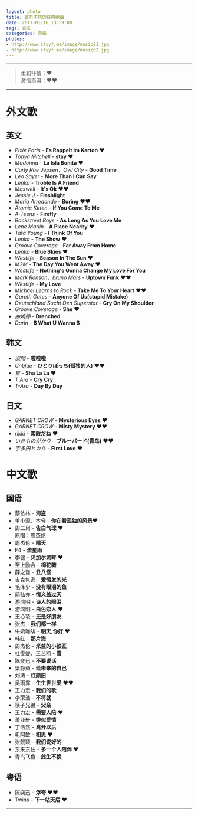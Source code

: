 ```yaml
---
layout: photo  
title: 百听不厌的经典歌曲  
date: 2017-01-16 13:39:08  
tags: 音乐  
categories: 音乐  
photos:  
- http://www.ityyf.me/image/music01.jpg  
- http://www.ityyf.me/image/music02.jpg
---
```

___
> 柔和抒情：❤  
激情澎湃：❤❤

___
# 外文歌

## 英文
- _Pixie Paris_ - __Es Rappelt lm Karton__ ❤
- _Tonya Mitchell_ - __stay__ ❤
- _Madonna_ - __La Isla Bonita__ ❤
- _Carly Rae Jepsen、Owl City_ - __Good Time__
- _Leo Sayer_ - __More Than I Can Say__
- _Lenka_ - __Troble Is A Friend__
- _Maxwell_ - __It's Ok__  ❤❤
- _Jessie J_ - __Flashlight__
- _Maria Arredondo_ - __Buring__  ❤❤
- _Atomic Kitten_ - __If You Come To Me__
- _A-Teens_ - __Firefly__
- _Backstreet Boys_ - __As Long As You Love Me__
- _Lene Marlin_ - __A Place Nearby__ ❤
- _Tata Young_ - __I Think Of You__
- _Lenka_ - __The Show__ ❤
- _Groove Coverage_ - __Far Away From Home__
- _Lenka_ - __Blue Skies__ ❤
- _Westlife_ - __Season In The Sun__ ❤
- _M2M_ - __The Day You Went Away__ ❤
- _Westlife_ - __Nothing's Gonna Change My Love For You__
- _Mark Ronson、bruno Mars_ - __Uptown Funk__ ❤❤
- _Westlife_ - __My Love__
- _Michael Learns to Rock_ - __Take Me To Your Heart__ ❤❤
- _Gareth Gates_ - __Anyone Of Us(stupid Mistake)__<!--more-->
- _Deutschland Sucht Den Superstar_ - __Cry On My Shoulder__
- _Groove Coverage_ - __She__ ❤
- _曲婉婷_ - __Drenched__
- _Darin_ - __B What U Wanna B__

## 韩文
- _淑熙_ - __啦啦啦__
- _Cnblue_ - __ひとりぼっち(孤独的人)__ ❤❤
- _星_ - __Sha La La__ ❤
- _T Ara_ - __Cry Cry__
- _T-Ara_ - __Day By Day__

## 日文
- _GARNET CROW_ - __Mysterious Eyes__ ❤
- _GARNET CROW_ - __Misty Mystery__ ❤❤
- _rikki_ - __素敵だね__ ❤
- _いきものがかり_ - __ブルーバード(青鸟)__ ❤❤
- _宇多田ヒカル_ - __First Love__ ❤

# 中文歌

## 国语
- 蔡依林 - __海盗__
- 单小源、本兮 - __你在看孤独的风景__❤
- 周二珂 - __告白气球__ ❤  
原唱：周杰伦
- 周杰伦 - __晴天__
- F4 - __流星雨__
- 李健 - __贝加尔湖畔__ ❤
- 至上励合 - __棉花糖__
- 薛之谦 - __丑八怪__
- 吉克隽逸 - __爱情发的光__
- 毛泽少 - __没有眼泪的鱼__
- 简弘亦 - __情义盖过天__
- 游鸿明 - __诗人的眼泪__
- 游鸿明 - __白色恋人__ ❤
- 王心凌 - __还是好朋友__
- 张杰 - __我们都一样__
- 牛奶咖啡 - __明天,你好__ ❤
- 韩红 - __那片海__
- 周杰伦 - __米兰的小铁匠__
- 杜雯媞、王艺翔 - __雪__
- 陈奕迅 - __不要说话__
- 梁静茹 - __给未来的自己__
- 刘涛 - __红颜旧__
- 吴雨霏 - __生生世世爱__ ❤❤
- 王力宏 - __我们的歌__
- 李荣浩 - __不将就__
- 筷子兄弟 - __父亲__
- 王力宏 - __需要人陪__ ❤
- 萧亚轩 - __类似爱情__
- 丁浩然 - __离开以后__
- 毛阿敏 - __相思__ ❤
- 张靓颖 - __我们说好的__
- 东来东往 - __多一个人陪伴__ ❤
- 青鸟飞鱼 - __此生不换__

## 粤语
- 陈奕迅 - __浮夸__ ❤❤
- Twins - __下一站天后__ ❤

___
